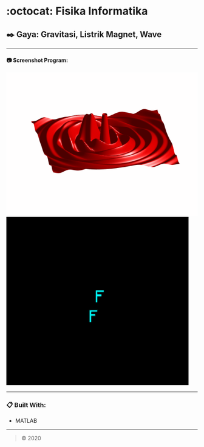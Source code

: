 # :octocat: Fisika Informatika
## :black_nib: Gaya: Gravitasi, Listrik Magnet, Wave

---

#### :camera: Screenshot Program:
<img src="https://github.com/fauzanakmalh1/gaya-gravitasi-listrik-magnet-wave/blob/master/assets/images/screenshot-program-1.gif" alt="Screenshot Program 1">
<img src="https://github.com/fauzanakmalh1/gaya-gravitasi-listrik-magnet-wave/blob/master/assets/images/screenshot-program-2.png" alt="Screenshot Program 2">

---

### :clipboard: Built With:
* MATLAB

---

>&copy; 2020